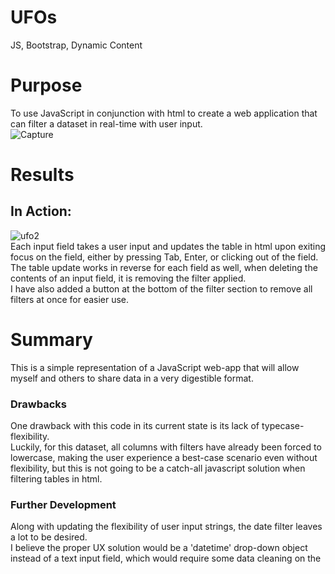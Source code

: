 # UFOs
JS, Bootstrap, Dynamic Content

# Purpose
To use JavaScript in conjunction with html to create a web application that can filter a dataset in real-time with user input.
</br>
![Capture](https://user-images.githubusercontent.com/14188580/117732918-4d102500-b1b6-11eb-8917-a364aaa45c8c.PNG)


# Results
## In Action:
![ufo2](https://user-images.githubusercontent.com/14188580/118280833-2ee64580-b492-11eb-84d0-b661d2cbc407.gif)
</br>
Each input field takes a user input and updates the table in html upon exiting focus on the field, either by pressing Tab, Enter, or clicking out of the field.</br>
The table update works in reverse for each field as well, when deleting the contents of an input field, it is removing the filter applied. </br>
I have also added a button at the bottom of the filter section to remove all filters at once for easier use.

# Summary
This is a simple representation of a JavaScript web-app that will allow myself and others to share data in a very digestible format.</br>

### Drawbacks
One drawback with this code in its current state is its lack of typecase-flexibility.</br>
Luckily, for this dataset, all columns with filters have already been forced to lowercase, making the user experience a best-case scenario even without flexibility, but this is not going to be a catch-all javascript solution when filtering tables in html.</br>

### Further Development
Along with updating the flexibility of user input strings, the date filter leaves a lot to be desired.</br>
I believe the proper UX solution would be a 'datetime' drop-down object instead of a text input field, which would require some data cleaning on the 
